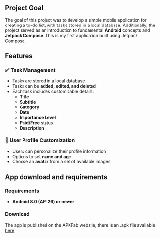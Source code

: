 ## Project Goal  
The goal of this project was to develop a simple mobile application for creating a to-do list, with tasks stored in a local database. Additionally, the project served as an introduction to fundamental **Android** concepts and **Jetpack Compose**. This is my first application built using Jetpack Compose.  

## Features  

### ✅ Task Management  
- Tasks are stored in a local database  
- Tasks can be **added, edited, and deleted**  
- Each task includes customizable details:  
  - **Title**  
  - **Subtitle**  
  - **Category**  
  - **Date**  
  - **Importance Level**  
  - **Paid/Free** status  
  - **Description**  

### 👤 **User Profile Customization**  
- Users can personalize their profile information  
- Options to set **name and age**  
- Choose an **avatar** from a set of available images  

## App download and requirements
### Requirements
- **Android 8.0 (API 26) or newer**  
### Download
The app is published on the APKFab webstie, there is an .apk file available [here](https://apkfab.com/composeproject/com.example.composeproject/apk?h=7398cc78db8221a942e9188ac8b8307cc50994c1aaca503220950ebc496dff8a)
